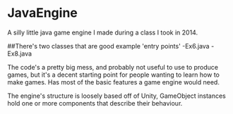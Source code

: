 # JavaEngine
A silly little java game engine I made during a class I took in 2014.


##There's two classes that are good example 'entry points'
-Ex6.java
-Ex8.java

The code's a pretty big mess, and probably not useful to use to produce games, but it's a decent starting point for people wanting to learn how to make games. Has most of the basic features a game engine would need.

The engine's structure is loosely based off of Unity, GameObject instances hold one or more components that describe their behaviour.
